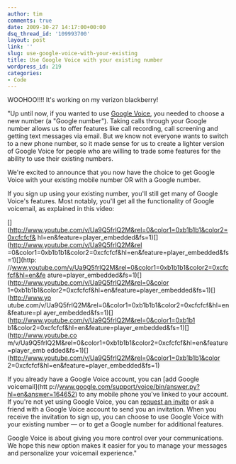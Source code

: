 ```yaml
---
author: tim
comments: true
date: 2009-10-27 14:17:00+00:00
dsq_thread_id: '109993700'
layout: post
link: ''
slug: use-google-voice-with-your-existing
title: Use Google Voice with your existing number
wordpress_id: 219
categories:
- Code
---
```


WOOHOO!!!! It's working on my verizon blackberry!  
  
"Up until now, if you wanted to use [Google Voice](http://google.com/voice),
you needed to choose a new number (a "Google number"). Taking calls through
your Google number allows us to offer features like call recording, call
screening and getting text messages via email. But we know not everyone wants
to switch to a new phone number, so it made sense for us to create a lighter
version of Google Voice for people who are willing to trade some features for
the ability to use their existing numbers.  
  
We're excited to announce that you now have the choice to get Google Voice
with your existing mobile number OR with a Google number.  
  
If you sign up using your existing number, you'll still get many of Google
Voice's features. Most notably, you'll get all the functionality of Google
voicemail, as explained in this video:  
  
[](http://www.youtube.com/v/Ua9Q5frlQ2M&rel=0&color1=0xb1b1b1&color2=0xcfcfcf&
hl=en&feature=player_embedded&fs=1)[](http://www.youtube.com/v/Ua9Q5frlQ2M&rel
=0&color1=0xb1b1b1&color2=0xcfcfcf&hl=en&feature=player_embedded&fs=1)[](http:
//www.youtube.com/v/Ua9Q5frlQ2M&rel=0&color1=0xb1b1b1&color2=0xcfcfcf&hl=en&fe
ature=player_embedded&fs=1)[](http://www.youtube.com/v/Ua9Q5frlQ2M&rel=0&color
1=0xb1b1b1&color2=0xcfcfcf&hl=en&feature=player_embedded&fs=1)[](http://www.yo
utube.com/v/Ua9Q5frlQ2M&rel=0&color1=0xb1b1b1&color2=0xcfcfcf&hl=en&feature=pl
ayer_embedded&fs=1)[](http://www.youtube.com/v/Ua9Q5frlQ2M&rel=0&color1=0xb1b1
b1&color2=0xcfcfcf&hl=en&feature=player_embedded&fs=1)[](http://www.youtube.co
m/v/Ua9Q5frlQ2M&rel=0&color1=0xb1b1b1&color2=0xcfcfcf&hl=en&feature=player_emb
edded&fs=1)[](http://www.youtube.com/v/Ua9Q5frlQ2M&rel=0&color1=0xb1b1b1&color
2=0xcfcfcf&hl=en&feature=player_embedded&fs=1)  
  
If you already have a Google Voice account, you can [add Google voicemail](htt
p://www.google.com/support/voice/bin/answer.py?hl=en&answer=164652) to any
mobile phone you've linked to your account. If you're not yet using Google
Voice, you can [request an
invite](https://services.google.com/fb/forms/googlevoiceinvite/) or ask a
friend with a Google Voice account to send you an invitation. When you receive
the invitation to sign up, you can choose to use Google Voice with your
existing number — or to get a Google number for additional features.  
  
Google Voice is about giving you more control over your communications. We
hope this new option makes it easier for you to manage your messages and
personalize your voicemail experience."